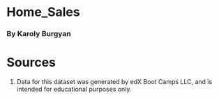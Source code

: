 # Home_Sales

### By Karoly Burgyan

# Sources

<ol>
  <li>Data for this dataset was generated by edX Boot Camps LLC, and is intended for educational purposes only.</li>
</ol>

